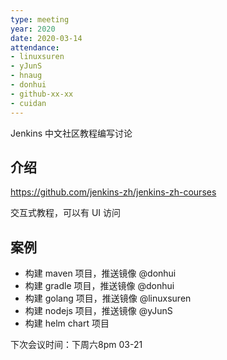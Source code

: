 ```yaml
---
type: meeting
year: 2020
date: 2020-03-14
attendance:
- linuxsuren
- yJunS
- hnaug
- donhui
- github-xx-xx
- cuidan
---
```


Jenkins 中文社区教程编写讨论

## 介绍
https://github.com/jenkins-zh/jenkins-zh-courses

交互式教程，可以有 UI 访问

## 案例
* 构建 maven 项目，推送镜像 @donhui
* 构建 gradle 项目，推送镜像 @donhui
* 构建 golang 项目，推送镜像 @linuxsuren
* 构建 nodejs 项目，推送镜像 @yJunS
* 构建 helm chart 项目

下次会议时间：下周六8pm 03-21
